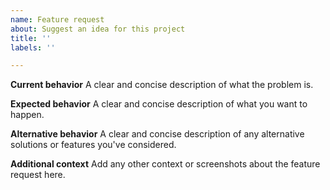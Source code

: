 ```yaml
---
name: Feature request
about: Suggest an idea for this project
title: ''
labels: ''

---
```


**Current behavior**
A clear and concise description of what the problem is.

**Expected behavior**
A clear and concise description of what you want to happen.

**Alternative behavior**
A clear and concise description of any alternative solutions or features you've considered.

**Additional context**
Add any other context or screenshots about the feature request here.
